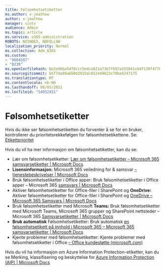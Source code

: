 ```yaml
---
title: Følsomhetsetiketter
ms.author: v-jmathew
author: v-jmathew
manager: scotv
audience: Admin
ms.topic: article
ms.service: o365-administration
ROBOTS: NOINDEX, NOFOLLOW
localization_priority: Normal
ms.collection: Adm_O365
ms.custom:
- "9004597"
- "8230"
ms.openlocfilehash: 6e2e96ba54f8ccc5edca821a73b7f697a255041c64f139f47702f637dd6dbb2a
ms.sourcegitcommit: b5f7da89a650d2915dc652449623c78be6247175
ms.translationtype: MT
ms.contentlocale: nb-NO
ms.lasthandoff: 08/05/2021
ms.locfileid: "54052431"
---
```

# <a name="sensitivity-labels"></a>Følsomhetsetiketter

Hvis du ikke ser følsomhetsetiketten du forventer å se for en bruker, kontrollerer du prioritetsrekkefølgen for følsomhetsetikettene. Se: [Etikettprioritet](https://docs.microsoft.com/microsoft-365/compliance/sensitivity-labels)

Hvis du vil ha mer informasjon om følsomhetsetiketter, kan du se:

- Lær om følsomhetsetiketter: [Lær om følsomhetsetiketter – Microsoft 365 samsvarsetiketter | Microsoft Docs](https://docs.microsoft.com/microsoft-365/compliance/sensitivity-labels)
- **Lisensinformasjon:** Microsoft 365 veiledning for & samsvar [– tjenestebeskrivelser | Microsoft Docs](https://docs.microsoft.com/office365/servicedescriptions/microsoft-365-service-descriptions/microsoft-365-tenantlevel-services-licensing-guidance/microsoft-365-security-compliance-licensing-guidance#information-protection)
- Bruk følsomhetsetiketter i Office apper: Bruk følsomhetsetiketter i Office apper – Microsoft 365 [samsvars | Microsoft Docs](https://docs.microsoft.com/microsoft-365/compliance/sensitivity-labels-office-apps)
- Aktiver følsomhetsetiketter for Office-filer i SharePoint og **OneDrive:** Aktiver følsomhetsetiketter for Office-filer i SharePoint og [OneDrive – Microsoft 365 Samsvars | Microsoft Docs](https://docs.microsoft.com/microsoft-365/compliance/sensitivity-labels-sharepoint-onedrive-files)
- Bruk følsomhetsetiketter med Microsoft **Teams:** Bruk følsomhetsetiketter med Microsoft Teams, Microsoft 365 grupper og SharePoint nettsteder – Microsoft 365 [Samsvarsetiketter | Microsoft Docs](https://docs.microsoft.com/microsoft-365/compliance/sensitivity-labels-teams-groups-sites)
- **Bruk automatisk** Følsomhetsetiketter: Bruk automatisk [en følsomhetsetikett på innhold i Microsoft 365 – Microsoft 365 samsvarsetiketter | Microsoft Docs](https://docs.microsoft.com/microsoft-365/compliance/apply-sensitivity-label-automatically)
- Kjente problemer med følsomhetsetiketter: Kjente problemer med følsomhetsetiketter i Office [– Office kundestøtte (microsoft.com)](https://support.microsoft.com/office/known-issues-with-sensitivity-labels-in-office-b169d687-2bbd-4e21-a440-7da1b2743edc)

Hvis du vil ha informasjon om Azure Information Protection-etiketter, kan du se Merking, klassifisering og beskyttelse for [Azure Information Protection (AIP) | Microsoft Docs](https://docs.microsoft.com/azure/information-protection/aip-classification-and-protection)
